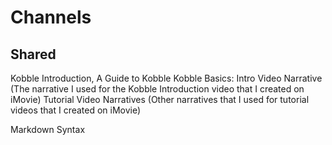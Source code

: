 # Channels 
## Shared

Kobble Introduction, A Guide to Kobble
Kobble Basics:
Intro Video Narrative (The narrative I used for the Kobble Introduction video that I created on iMovie)
Tutorial Video Narratives (Other narratives that I used for tutorial videos that I created on iMovie)

Markdown Syntax